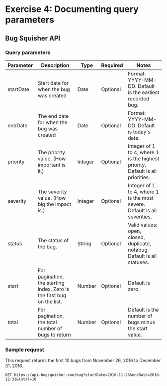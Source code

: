 # Exercise 4: Documenting query parameters

## Bug Squisher API

### Query parameters

Parameter | Description | Type | Required | Notes
--- | --- | --- | --- | --- |
startDate | Start date for when the bug was created | Date | Optional |  Format: YYYY-MM-DD. Default is the earliest recorded bug.
endDate | The end date for when the bug was created | Date | Optional |  Format: YYYY-MM-DD. Default is today's date.
priority | The priority value. (How important is it.) | Integer | Optional | Integer of 1 to 4, where 1 is the highest priority. Default is all priorities.
severity | The severity value. (How big the impact is.) | Integer | Optional | Integer of 1 to 4, where 1 is the most severe. Default is all severities.
status | The status of the bug. | String | Optional | Valid values: open, closed, duplicate, notabug. Default is all statuses.
start | For pagination, the starting index. Zero is the first bug on the list. | Number | Optional | Default is zero.
total | For pagination, the total number of bugs to return | Number | Optional | Default is the number of bugs minus the start value.

### Sample request

This request returns the first 10 bugs from November 26, 2016 to December 31, 2016.

`GET https://api.bugsquisher.com/bug?startDate=2016-11-26&endDate=2016-12-31&total=10`

